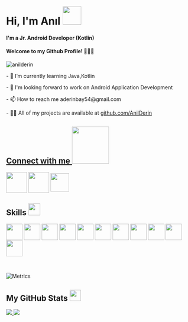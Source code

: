 
<h1 align="left">Hi, I'm Anıl  <img src = "https://raw.githubusercontent.com/MartinHeinz/MartinHeinz/master/wave.gif" width = 50px> </h1>

<h4 align="left"> I'm a Jr. Android Developer (Kotlin) </h4>
<h4 align="left"> Welcome to my Github Profile! 🙋🏻‍♂️ </h4>
<p align="left"> <img src="https://komarev.com/ghpvc/?username=anilderin&label=Profile%20views&color=0e75b6&style=flat" alt="anilderin" /> </p>

<p align="left"> - 🌱 I’m currently learning Java,Kotlin
<p align="left"> - 👯 I'm looking forward to work on Android Application Development  
<p align="left"> - 📫 How to reach me aderinbay54@gmail.com
 
<p align="left"> -  👨‍💻 All of my projects are available at <a href = "https://github.com/AnilDerin">
 github.com/AnilDerin </p>
 

<p align="left">
 
 
<h2> Connect with me <img src='https://raw.githubusercontent.com/ShahriarShafin/ShahriarShafin/main/Assets/handshake.gif' width="100px"> </h2>
<a href = "https://www.linkedin.com/in/aderinbay/"><img width = '56px' align= 'center' src="https://img.icons8.com/fluent/48/000000/linkedin.png"/></a>
<a href = "https://www.instagram.com/aderinbay/"><img width = '56px' align= 'center' src="https://img.icons8.com/fluent/48/000000/instagram-new.png"/></a>
<a href = 'https://www.twitter.com/aderinbay'> <img width = '50px' align= 'center' src="https://raw.githubusercontent.com/rahulbanerjee26/githubAboutMeGenerator/main/icons/twitter.svg"/></a>

</p>





<h2> Skills <img src = "https://media2.giphy.com/media/QssGEmpkyEOhBCb7e1/giphy.gif?cid=ecf05e47a0n3gi1bfqntqmob8g9aid1oyj2wr3ds3mg700bl&rid=giphy.gif" width = 32px> </h2>
<p align='left'>

<img width ='44px' align='center' src ='https://raw.githubusercontent.com/rahulbanerjee26/githubAboutMeGenerator/main/icons/html.svg'>  
<img width ='44px' align='center' src ='https://raw.githubusercontent.com/rahulbanerjee26/githubAboutMeGenerator/main/icons/css.svg'>
<img width ='44px' align='center' src ='https://raw.githubusercontent.com/rahulbanerjee26/githubAboutMeGenerator/main/icons/javascript.svg'>
<img width ='44px' align='center' src ='https://upload.wikimedia.org/wikipedia/commons/thumb/4/47/React.svg/512px-React.svg.png'>


<img width ='44px' align='center' src ='https://raw.githubusercontent.com/rahulbanerjee26/githubAboutMeGenerator/main/icons/bootstrap.svg'>


<img width ='44px' align='center' src ='https://raw.githubusercontent.com/rahulbanerjee26/githubAboutMeGenerator/main/icons/firebase.svg'>  


<img width ='44px' align='center' src ='https://raw.githubusercontent.com/rahulbanerjee26/githubAboutMeGenerator/main/icons/git.svg'>
<img width ='44px' align='center' src ='https://raw.githubusercontent.com/rahulbanerjee26/githubAboutMeGenerator/main/icons/github.svg'>
<img width ='44px' align='center' src ='https://cdn.worldvectorlogo.com/logos/kotlin-1.svg'>
<img width ='44px' align='center' src ='https://upload.wikimedia.org/wikipedia/tr/thumb/2/2e/Java_Logo.svg/300px-Java_Logo.svg.png'>
<img width ='44px' align='center' src ='https://miro.medium.com/max/1024/1*I6F19w6Lc0sQZWTGP3xigg.png'>
 
 

<br>
</p>
<br>

 ![Metrics](https://metrics.lecoq.io/AnilDerin?template=terminal&base.header=0&base.activity=0&base.repositories=0&base.metadata=0&languages=1&languages.limit=8&languages.colors=github&languages.threshold=0%25&config.timezone=Europe%2FIstanbul)                                                                                                                           

 
<h2 align='left'> My GitHub Stats <img src='https://media1.giphy.com/media/du3J3cXyzhj75IOgvA/giphy.gif?cid=ecf05e47x2g034i9pzwtzzsd3xgg2w9nr94t4tflbbgo3008&rid=giphy.gif' width='30px'> </h2>
<a href="https://github.com/anuraghazra/github-readme-stats">
<img src="https://github-readme-stats.vercel.app/api?username=anilderin&count_private=true&show_icons=true&theme=default" />
</a>
<a href="https://github.com/anuraghazra/convoychat">
<img src="https://github-readme-stats.vercel.app/api/top-langs/?username=anilderin&theme=default" />
</a>
</div>


